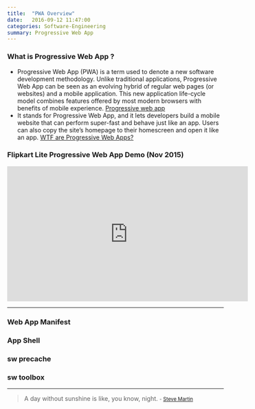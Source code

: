 ```yaml
---
title:  "PWA Overview"
date:   2016-09-12 11:47:00
categories: Software-Engineering
summary: Progressive Web App
---
```

### What is Progressive Web App ?
- Progressive Web App (PWA) is a term used to denote a new software development methodology. Unlike traditional applications, Progressive Web App can be seen as an evolving hybrid of regular web pages (or websites) and a mobile application. This new application life-cycle model combines features offered by most modern browsers with benefits of mobile experience. [Progressive web app](https://en.wikipedia.org/wiki/Progressive_web_app)
- It stands for Progressive Web App, and it lets developers build a mobile website that can perform super-fast and behave just like an app. Users can also copy the site’s homepage to their homescreen and open it like an app. [WTF are Progressive Web Apps?](http://digiday.com/platforms/wtf-progressive-web-apps/)

### Flipkart Lite Progressive Web App Demo (Nov 2015)

<iframe width="560" height="315" src="https://www.youtube.com/embed/RJ1h-GiRh1E" frameborder="0" allowfullscreen></iframe>

---

### Web App Manifest

### App Shell

### sw precache

### sw toolbox


---
> A day without sunshine is like, you know, night.
> <small>- [Steve Martin](http://www.brainyquote.com/quotes/quotes/s/stevemarti378299.html)</small>